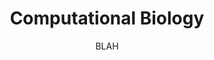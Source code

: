 ---
layout: home_UW_ComputationalBiology
title: Computational Biology
subtitle: BLAH
bigimg: /assets/img/bigimg.png
---